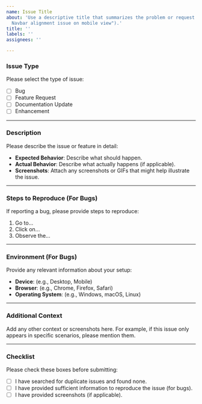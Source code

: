```yaml
---
name: Issue Title
about: 'Use a descriptive title that summarizes the problem or request (e.g., "Bug:
  Navbar alignment issue on mobile view").'
title: ''
labels: ''
assignees: ''

---
```


### Issue Type
Please select the type of issue:
- [ ] Bug
- [ ] Feature Request
- [ ] Documentation Update
- [ ] Enhancement

---

### Description
Please describe the issue or feature in detail:
- **Expected Behavior**: Describe what should happen.
- **Actual Behavior**: Describe what actually happens (if applicable).
- **Screenshots**: Attach any screenshots or GIFs that might help illustrate the issue.

---

### Steps to Reproduce (For Bugs)
If reporting a bug, please provide steps to reproduce:
1. Go to...
2. Click on...
3. Observe the...

---

### Environment (For Bugs)
Provide any relevant information about your setup:
- **Device**: (e.g., Desktop, Mobile)
- **Browser**: (e.g., Chrome, Firefox, Safari)
- **Operating System**: (e.g., Windows, macOS, Linux)

---

### Additional Context
Add any other context or screenshots here. For example, if this issue only appears in specific scenarios, please mention them.

---

### Checklist
Please check these boxes before submitting:
- [ ] I have searched for duplicate issues and found none.
- [ ] I have provided sufficient information to reproduce the issue (for bugs).
- [ ] I have provided screenshots (if applicable).

